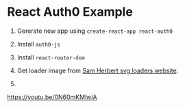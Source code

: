 # React Auth0 Example

1. Gererate new app using `create-react-app react-auth0`
1. Install `auth0-js`
1. Install `react-router-dom`

1. Get loader image from [Sam Herbert svg loaders website](https://samherbert.net/svg-loaders/).
1.

https://youtu.be/0N60mKMlwiA
